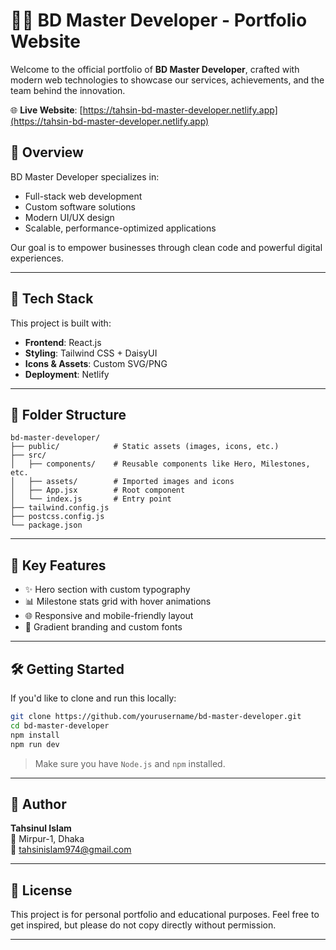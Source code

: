 # 🧑‍💻 BD Master Developer - Portfolio Website

Welcome to the official portfolio of **BD Master Developer**, crafted with modern web technologies to showcase our services, achievements, and the team behind the innovation.

🌐 **Live Website**: [https://tahsin-bd-master-developer.netlify.app](https://tahsin-bd-master-developer.netlify.app)

## 🚀 Overview

BD Master Developer specializes in:

- Full-stack web development  
- Custom software solutions  
- Modern UI/UX design  
- Scalable, performance-optimized applications

Our goal is to empower businesses through clean code and powerful digital experiences.

---

## 🧱 Tech Stack

This project is built with:

- **Frontend**: React.js  
- **Styling**: Tailwind CSS + DaisyUI  
- **Icons & Assets**: Custom SVG/PNG  
- **Deployment**: Netlify

---

## 📁 Folder Structure

```
bd-master-developer/
├── public/            # Static assets (images, icons, etc.)
├── src/
│   ├── components/    # Reusable components like Hero, Milestones, etc.
│   ├── assets/        # Imported images and icons
│   ├── App.jsx        # Root component
│   └── index.js       # Entry point
├── tailwind.config.js
├── postcss.config.js
└── package.json
```

---

## 📸 Key Features

- ✨ Hero section with custom typography
- 📊 Milestone stats grid with hover animations
- 🌐 Responsive and mobile-friendly layout
- 🎨 Gradient branding and custom fonts

---

## 🛠️ Getting Started

If you'd like to clone and run this locally:

```bash
git clone https://github.com/yourusername/bd-master-developer.git
cd bd-master-developer
npm install
npm run dev
```

> Make sure you have `Node.js` and `npm` installed.

---

## 🙌 Author

**Tahsinul Islam**  
📍 Mirpur-1, Dhaka  
📧 [tahsinislam974@gmail.com](mailto:tahsinislam974@gmail.com)

---

## 📃 License

This project is for personal portfolio and educational purposes. Feel free to get inspired, but please do not copy directly without permission.

---